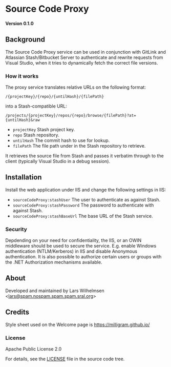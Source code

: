 ﻿# Source Code Proxy
#### Version 0.1.0

## Background

The Source Code Proxy service can be used in conjunction with GitLink and Atlassian Stash/Bitbucket Server to authenticate and rewrite requests from Visual Studio,
when it tries to dynamically fetch the correct file versions.

### How it works

The proxy service translates relative URLs on the following format:
```
/{projectKey}/{repo}/{untilHash}/{filePath}
```

into a Stash-compatible URL:

```
/projects/{projectKey}/repos/{repo}/browse/{filePath}?at={untilHash}&raw
```

* `projectKey` Stash project key.
* `repo` Stash repository.
* `untilHash` The commit hash to use for lookup.
* `filePath` The file path under in the Stash repository to retrieve.

It retrieves the source file from Stash and passes it verbatim through to the client (typically Visual Studio in a debug session).

## Installation

Install the web application under IIS and change the following settings in IIS:

* `sourceCodeProxy:stashUser` The user to authenticate as against Stash.
* `sourceCodeProxy:stashPassword` The password to authenticate with against Stash.
* `sourceCodeProxy:stashBaseUrl` The base URL of the Stash service.

### Security

Depdending on your need for confidentiality, the IIS, or an OWIN middleware should be used to secure the service.
E.g. enable Windows authentication (NTLM/Kerberos) in IIS and disable Anonymous authentication. It is also possible
to authorize certain users or groups with the .NET Authorization mechanisms available.

## About

Developed and maintained by Lars Wilhelmsen <<lars@spam.nospam.spam.spam.sral.org>>

## Credits

Style sheet used on the Welcome page is https://milligram.github.io/

### License

Apache Public License 2.0

For details, see the [LICENSE](LICENSE) file in the source code tree.
